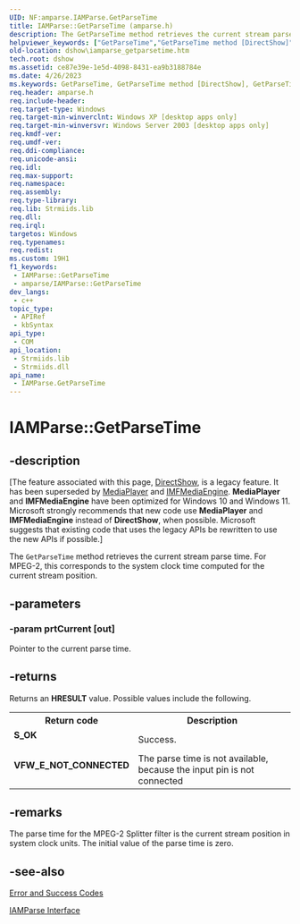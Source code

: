 ```yaml
---
UID: NF:amparse.IAMParse.GetParseTime
title: IAMParse::GetParseTime (amparse.h)
description: The GetParseTime method retrieves the current stream parse time. For MPEG-2, this corresponds to the system clock time computed for the current stream position.
helpviewer_keywords: ["GetParseTime","GetParseTime method [DirectShow]","GetParseTime method [DirectShow]","IAMParse interface","IAMParse interface [DirectShow]","GetParseTime method","IAMParse.GetParseTime","IAMParse::GetParseTime","IAMParseGetParseTime","amparse/IAMParse::GetParseTime","dshow.iamparse_getparsetime"]
old-location: dshow\iamparse_getparsetime.htm
tech.root: dshow
ms.assetid: ce87e39e-1e5d-4098-8431-ea9b3188784e
ms.date: 4/26/2023
ms.keywords: GetParseTime, GetParseTime method [DirectShow], GetParseTime method [DirectShow],IAMParse interface, IAMParse interface [DirectShow],GetParseTime method, IAMParse.GetParseTime, IAMParse::GetParseTime, IAMParseGetParseTime, amparse/IAMParse::GetParseTime, dshow.iamparse_getparsetime
req.header: amparse.h
req.include-header: 
req.target-type: Windows
req.target-min-winverclnt: Windows XP [desktop apps only]
req.target-min-winversvr: Windows Server 2003 [desktop apps only]
req.kmdf-ver: 
req.umdf-ver: 
req.ddi-compliance: 
req.unicode-ansi: 
req.idl: 
req.max-support: 
req.namespace: 
req.assembly: 
req.type-library: 
req.lib: Strmiids.lib
req.dll: 
req.irql: 
targetos: Windows
req.typenames: 
req.redist: 
ms.custom: 19H1
f1_keywords:
 - IAMParse::GetParseTime
 - amparse/IAMParse::GetParseTime
dev_langs:
 - c++
topic_type:
 - APIRef
 - kbSyntax
api_type:
 - COM
api_location:
 - Strmiids.lib
 - Strmiids.dll
api_name:
 - IAMParse.GetParseTime
---
```


# IAMParse::GetParseTime


## -description

\[The feature associated with this page, [DirectShow](/windows/win32/directshow/directshow), is a legacy feature. It has been superseded by [MediaPlayer](/uwp/api/Windows.Media.Playback.MediaPlayer) and [IMFMediaEngine](/windows/win32/api/mfmediaengine/nn-mfmediaengine-imfmediaengine). **MediaPlayer** and **IMFMediaEngine** have been optimized for Windows 10 and Windows 11. Microsoft strongly recommends that new code use **MediaPlayer** and **IMFMediaEngine** instead of **DirectShow**, when possible. Microsoft suggests that existing code that uses the legacy APIs be rewritten to use the new APIs if possible.\]

The <code>GetParseTime</code> method retrieves the current stream parse time. For MPEG-2, this corresponds to the system clock time computed for the current stream position.

## -parameters

### -param prtCurrent [out]

Pointer to the current parse time.

## -returns

Returns an <b>HRESULT</b> value. Possible values include the following.

<table>
<tr>
<th>Return code</th>
<th>Description</th>
</tr>
<tr>
<td width="40%">
<dl>
<dt><b>S_OK</b></dt>
</dl>
</td>
<td width="60%">
Success.

</td>
</tr>
<tr>
<td width="40%">
<dl>
<dt><b>VFW_E_NOT_CONNECTED</b></dt>
</dl>
</td>
<td width="60%">
The parse time is not available, because the input pin is not connected

</td>
</tr>
</table>

## -remarks

The parse time for the MPEG-2 Splitter filter is the current stream position in system clock units. The initial value of the parse time is zero.

## -see-also

<a href="/windows/desktop/DirectShow/error-and-success-codes">Error and Success Codes</a>



<a href="/windows/desktop/api/amparse/nn-amparse-iamparse">IAMParse Interface</a>